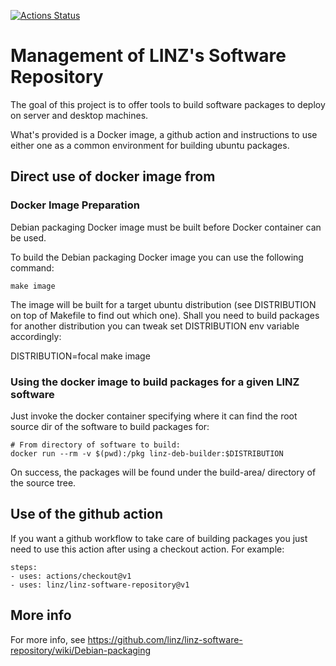 [![Actions Status](https://github.com/linz/linz-software-repository/workflows/CI/badge.svg?branch=master)](https://github.com/linz/linz-software-repository/actions)

# Management of LINZ's Software Repository

The goal of this project is to offer tools to build software packages
to deploy on server and desktop machines.

What's provided is a Docker image, a github action and instructions to
use either one as a common environment for building ubuntu packages.

## Direct use of docker image from 

### Docker Image Preparation

Debian packaging Docker image must be built before Docker container
can be used.

To build the Debian packaging Docker image you can use the following
command:

	make image

The image will be built for a target ubuntu distribution
(see DISTRIBUTION on top of Makefile to find out which one).
Shall you need to build packages for another distribution
you can tweak set DISTRIBUTION env variable accordingly:

  DISTRIBUTION=focal make image

### Using the docker image to build packages for a given LINZ software

Just invoke the docker container specifying where it can find the
root source dir of the software to build packages for:

    # From directory of software to build:
    docker run --rm -v $(pwd):/pkg linz-deb-builder:$DISTRIBUTION

On success, the packages will be found under the build-area/ directory
of the source tree.

## Use of the github action

If you want a github workflow to take care of building packages
you just need to use this action after using a checkout action.
For example:

    steps:
    - uses: actions/checkout@v1
    - uses: linz/linz-software-repository@v1

## More info

For more info, see
https://github.com/linz/linz-software-repository/wiki/Debian-packaging

